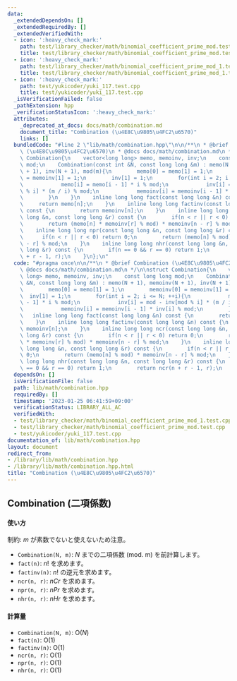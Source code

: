 ```yaml
---
data:
  _extendedDependsOn: []
  _extendedRequiredBy: []
  _extendedVerifiedWith:
  - icon: ':heavy_check_mark:'
    path: test/library_checker/math/binomial_coefficient_prime_mod.test.cpp
    title: test/library_checker/math/binomial_coefficient_prime_mod.test.cpp
  - icon: ':heavy_check_mark:'
    path: test/library_checker/math/binomial_coefficient_prime_mod_1.test.cpp
    title: test/library_checker/math/binomial_coefficient_prime_mod_1.test.cpp
  - icon: ':heavy_check_mark:'
    path: test/yukicoder/yuki_117.test.cpp
    title: test/yukicoder/yuki_117.test.cpp
  _isVerificationFailed: false
  _pathExtension: hpp
  _verificationStatusIcon: ':heavy_check_mark:'
  attributes:
    _deprecated_at_docs: docs/math/combination.md
    document_title: "Combination (\u4E8C\u9805\u4FC2\u6570)"
    links: []
  bundledCode: "#line 2 \"lib/math/combination.hpp\"\n\n/**\n * @brief Combination\
    \ (\u4E8C\u9805\u4FC2\u6570)\n * @docs docs/math/combination.md\n */\n\nstruct\
    \ Combination{\n    vector<long long> memo, memoinv, inv;\n    const long long\
    \ mod;\n    Combination(const int &N, const long long &m) : memo(N + 1), memoinv(N\
    \ + 1), inv(N + 1), mod(m){\n        memo[0] = memo[1] = 1;\n        memoinv[0]\
    \ = memoinv[1] = 1;\n        inv[1] = 1;\n        for(int i = 2; i <= N; ++i){\n\
    \            memo[i] = memo[i - 1] * i % mod;\n            inv[i] = mod - inv[mod\
    \ % i] * (m / i) % mod;\n            memoinv[i] = memoinv[i - 1] * inv[i] % mod;\n\
    \        }\n    }\n    inline long long fact(const long long &n) const {\n   \
    \     return memo[n];\n    }\n    inline long long factinv(const long long &n)\
    \ const {\n        return memoinv[n];\n    }\n    inline long long ncr(const long\
    \ long &n, const long long &r) const {\n        if(n < r || r < 0) return 0;\n\
    \        return (memo[n] * memoinv[r] % mod) * memoinv[n - r] % mod;\n    }\n\
    \    inline long long npr(const long long &n, const long long &r) const {\n  \
    \      if(n < r || r < 0) return 0;\n        return (memo[n] % mod) * memoinv[n\
    \ - r] % mod;\n    }\n    inline long long nhr(const long long &n, const long\
    \ long &r) const {\n        if(n == 0 && r == 0) return 1;\n        return ncr(n\
    \ + r - 1, r);\n    }\n};\n"
  code: "#pragma once\n\n/**\n * @brief Combination (\u4E8C\u9805\u4FC2\u6570)\n *\
    \ @docs docs/math/combination.md\n */\n\nstruct Combination{\n    vector<long\
    \ long> memo, memoinv, inv;\n    const long long mod;\n    Combination(const int\
    \ &N, const long long &m) : memo(N + 1), memoinv(N + 1), inv(N + 1), mod(m){\n\
    \        memo[0] = memo[1] = 1;\n        memoinv[0] = memoinv[1] = 1;\n      \
    \  inv[1] = 1;\n        for(int i = 2; i <= N; ++i){\n            memo[i] = memo[i\
    \ - 1] * i % mod;\n            inv[i] = mod - inv[mod % i] * (m / i) % mod;\n\
    \            memoinv[i] = memoinv[i - 1] * inv[i] % mod;\n        }\n    }\n \
    \   inline long long fact(const long long &n) const {\n        return memo[n];\n\
    \    }\n    inline long long factinv(const long long &n) const {\n        return\
    \ memoinv[n];\n    }\n    inline long long ncr(const long long &n, const long\
    \ long &r) const {\n        if(n < r || r < 0) return 0;\n        return (memo[n]\
    \ * memoinv[r] % mod) * memoinv[n - r] % mod;\n    }\n    inline long long npr(const\
    \ long long &n, const long long &r) const {\n        if(n < r || r < 0) return\
    \ 0;\n        return (memo[n] % mod) * memoinv[n - r] % mod;\n    }\n    inline\
    \ long long nhr(const long long &n, const long long &r) const {\n        if(n\
    \ == 0 && r == 0) return 1;\n        return ncr(n + r - 1, r);\n    }\n};"
  dependsOn: []
  isVerificationFile: false
  path: lib/math/combination.hpp
  requiredBy: []
  timestamp: '2023-01-25 06:41:59+09:00'
  verificationStatus: LIBRARY_ALL_AC
  verifiedWith:
  - test/library_checker/math/binomial_coefficient_prime_mod_1.test.cpp
  - test/library_checker/math/binomial_coefficient_prime_mod.test.cpp
  - test/yukicoder/yuki_117.test.cpp
documentation_of: lib/math/combination.hpp
layout: document
redirect_from:
- /library/lib/math/combination.hpp
- /library/lib/math/combination.hpp.html
title: "Combination (\u4E8C\u9805\u4FC2\u6570)"
---
```

## Combination (二項係数)

#### 使い方

制約: $m$ が素数でないと使えないため注意。

- `Combination(N, m)`: $N$ までの二項係数 (mod. m) を前計算します。
- `fact(n)`: $n!$ を求めます。
- `factinv(n)`: $n!$ の逆元を求めます。
- `ncr(n, r)`: $nCr$ を求めます。
- `npr(n, r)`: $nPr$ を求めます。
- `nhr(n, r)`: $nHr$ を求めます。

#### 計算量

- `Combination(N, m)`: $\mathrm{O}(N)$
- `fact(n)`: $\mathrm{O}(1)$
- `factinv(n)`: $\mathrm{O}(1)$
- `ncr(n, r)`: $\mathrm{O}(1)$
- `npr(n, r)`: $\mathrm{O}(1)$
- `nhr(n, r)`: $\mathrm{O}(1)$